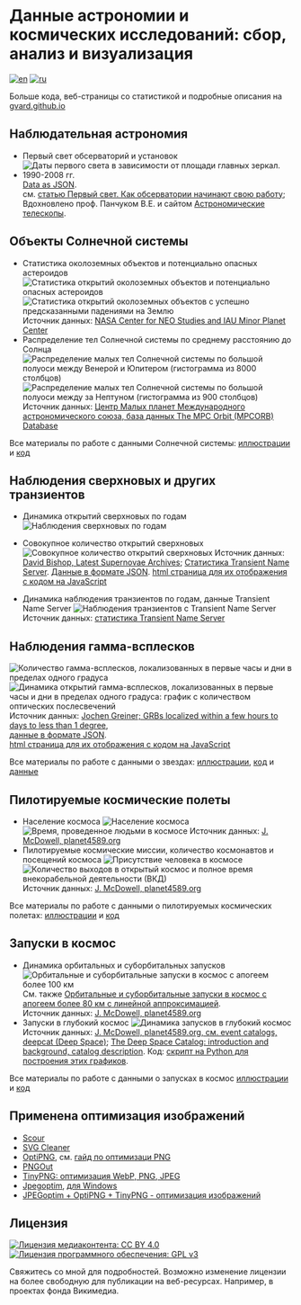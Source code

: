 # Данные астрономии и космических исследований: сбор, анализ и визуализация

[![en](https://img.shields.io/badge/lang-en-red.svg)](README.md)
[![ru](https://img.shields.io/badge/lang-ru-green.svg)](README-ru.md)

Больше кода, веб-страницы со статистикой и подробные описания на [gvard.github.io](https://gvard.github.io/)

## Наблюдательная астрономия

* Первый свет обсерваторий и установок
* ![Даты первого света в зависимости от площади главных зеркал. 1990-2008 гг.](./plots/observational/first-light-1990-2008.png "Даты первого света в зависимости от площади главных зеркал. 1990-2008 гг.")
[Data as JSON](data/observatories.json).  
см. [статью Первый свет. Как обсерватории начинают свою работу](https://vk.com/@planetariumvg-pervyi-svet-kak-observatorii-nachinaut-rabotu);
Вдохновлено проф. Панчуком В.Е. и сайтом [Астрономические телескопы](http://astrotelescope.narod.ru/).

## Объекты Солнечной системы

* Статистика околоземных объектов и потенциально опасных астероидов
![Статистика открытий околоземных объектов и потенциально опасных астероидов](./plots/solarsystem/neo_pha_graph-2002-ru.png "Статистика открытий околоземных объектов и потенциально опасных астероидов")
![Статистика открытий околоземных объектов с успешно предсказанными падениями на Землю](./plots/solarsystem/pha_graph_predicted_impacts-2002-ru.png "Статистика открытий околоземных объектов с успешно предсказанными падениями на Землю")
Источник данных: [NASA Center for NEO Studies and IAU Minor Planet Center](https://cneos.jpl.nasa.gov/stats/)
* Распределение тел Солнечной системы по среднему расстоянию до Солнца
![Распределение малых тел Солнечной системы по большой полуоси между Венерой и Юпитером (гистограмма из 8000 столбцов)](./plots/solarsystem/mpcorb-hist-a0.7-5.4-ru.png "Распределение малых тел Солнечной системы по большой полуоси между Венерой и Юпитером (гистограмма из 8000 столбцов)")
![Распределение малых тел Солнечной системы по большой полуоси между за Нептуном (гистограмма из 900 столбцов)](./plots/solarsystem/mpcorb-hist-a29-70-ru.png "Распределение малых тел Солнечной системы по большой полуоси между за Нептуном (гистограмма из 900 столбцов)")
Источник данных: [Центр Малых планет Международного астрономического союза, база данных The MPC Orbit (MPCORB) Database](https://minorplanetcenter.net/iau/MPCORB.html)

Все материалы по работе с данными Солнечной системы:
[иллюстрации](./plots/solarsystem/) и [код](./src/astrodata/solarsystem/)

## Наблюдения сверхновых и других транзиентов

* Динамика открытий сверхновых по годам
![Наблюдения сверхновых по годам](./plots/stars/sne_stats_bar_chart-ru.png "Наблюдения сверхновых по годам")
* Совокупное количество открытий сверхновых
![Совокупное количество открытий сверхновых](./plots/stars/sne_transients_total_number_log_plot-ru.png "Совокупное количество открытий сверхновых в логарифмическом масштабе")
Источник данных: [David Bishop, Latest Supernovae Archives](https://www.rochesterastronomy.org/snimages/archives.html);
[Статистика Transient Name Server](https://www.wis-tns.org/stats-maps).
[Данные в формате JSON](data/stars/sne-stats.json).
[html страница для их отображения с кодом на JavaScript](https://gvard.github.io/stars/snstats/)

* Динамика наблюдения транзиентов по годам, данные Transient Name Server
![Наблюдения транзиентов с Transient Name Server](./plots/stars/transient_stats_bar_chart-ru.png "Наблюдения транзиентов с Transient Name Server")
Источник данных: [статистика Transient Name Server](https://www.wis-tns.org/stats-maps)

## Наблюдения гамма-всплесков

![Количество гамма-всплесков, локализованных в первые часы и дни в пределах одного градуса](./plots/stars/grbs_total_number_plot-ru.png "Количество гамма-всплесков, локализованных в первые часы и дни в пределах одного градуса")
![Динамика открытий гамма-всплесков, локализованных в первые часы и дни в пределах одного градуса: график с количеством оптических послесвечений](./plots/stars/grbs_stats_bar_chart-ru.png)
Источник данных: [Jochen Greiner; GRBs localized within a few hours to days to less than 1 degree](https://www.mpe.mpg.de/~jcg/grbgen.html),  
[данные в формате JSON](data/stars/grbs-localized-stats.json).  
[html страница для их отображения с кодом на JavaScript](https://gvard.github.io/grb/stats/)

Все материалы по работе с данными о звездах:
[иллюстрации](./plots/stars/), [код](./src/astrodata/stars/) и [данные](./data/stars/)

## Пилотируемые космические полеты

* Население космоса
![Население космоса](./plots/manned/spacepop-steps-ru.png "Население космоса")
![Время, проведенное людьми в космосе](./plots/manned/spacepop-spent-steps-filled-ru.png "Время, проведенное людьми в космосе")
Источник данных: [J. McDowell, planet4589.org](https://planet4589.org/space/astro/web/pop.html)
* Пилотируемые космические миссии, количество космонавтов и посещений космоса
![Присутствие человека в космосе](./plots/manned/mannedflights-astronauts-rides-evas-ru.png "Присутствие человека в космосе")
![Количество выходов в открытый космос и полное время внекорабельной деятельности (ВКД)](./plots/manned/evas-total-time-counts-ru.png "Количество выходов в открытый космос и полное время внекорабельной деятельности (ВКД)")
Источник данных: [J. McDowell, planet4589.org](https://planet4589.org/space/astro/web/)

Все материалы по работе с данными о пилотируемых космических полетах: [иллюстрации](./plots/manned/) и [код](./src/astrodata/manned/)

## Запуски в космос

* Динамика орбитальных и суборбитальных запусков
![Орбитальные и суборбитальные запуски в космос с апогеем более 100 км](./plots/launches/launches-orb-suborb-100km-linfit-ru.png "Орбитальные и суборбитальные запуски в космос с апогеем более 100 км с линейной аппроксимацией. Красным отмечены неудачные попытки, зеленым - некаталогизированные граничные запуски")  
См. также
[Орбитальные и суборбитальные запуски в космос с апогеем более 80 км с линейной аппроксимацией](./plots/launches/launches-orb-suborb-80km-linfit-ru.png).  
Источник данных: [J. McDowell, planet4589.org](https://planet4589.org/space/gcat/web/launch/)
* Запуски в глубокий космос
![Динамика запусков в глубокий космос](./plots/launches/launches-orb-deep-linfit-ru.png "Рост числа запусков в глубокий космос с линейной аппроксимацией. Красным отмечены неудачные попытки, зеленым - некаталогизированные граничные запуски.")
Источник данных: [J. McDowell, planet4589.org, см. event catalogs, deepcat (Deep Space)](https://planet4589.org/space/gcat/web/cat/);
[The Deep Space Catalog: introduction and background, catalog description](https://www.planet4589.org/space/deepcat/).
Код: [скрипт на Python для построения этих графиков](./src/astrodata/launches/plot_launches_orb_suborb_graph.py).

Все материалы по работе с данными о запусках в космос [иллюстрации](./plots/launches/) и [код](./src/astrodata/launches/)

## Применена оптимизация изображений

* [Scour](https://github.com/scour-project/scour)
* [SVG Cleaner](https://github.com/RazrFalcon/svgcleaner)
* [OptiPNG](https://optipng.sourceforge.net/), см. [гайд по оптимизаци PNG](https://optipng.sourceforge.net/pngtech/optipng.html)
* [PNGOut](http://advsys.net/ken/utils.htm)
* [TinyPNG: оптимизация WebP, PNG, JPEG](https://tinypng.com/)
* [Jpegoptim](https://www.kokkonen.net/tjko/projects.html), [для Windows](https://github.com/XhmikosR/jpegoptim-windows)
* [JPEGoptim + OptiPNG + TinyPNG - оптимизация изображений](https://open-networks.ru/d/14-jpegoptim-optipng-tinypng-optimizaciya-izobrazenii)

## Лицензия

[![Лицензия медиаконтента: CC BY 4.0](https://img.shields.io/badge/License-CC%20BY%204.0-lightgrey.svg "Лицензия медиаконтента:  CC BY 4.0 (Creative Commons Attribution). Свяжитесь со мной для подробностей")](https://creativecommons.org/licenses/by/4.0/)
[![Лицензия программного обеспечения: GPL v3](https://img.shields.io/badge/License-GPLv3-blue.svg "Лицензия программного обеспечения: GPL v3")](https://www.gnu.org/licenses/gpl-3.0)

Свяжитесь со мной для подробностей. Возможно изменение лицензии на более свободную для публикации на веб-ресурсах. Например, в проектах фонда Викимедиа.
